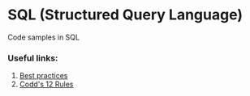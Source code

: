 # SQL (Structured Query Language)
Code samples in SQL

### Useful links:
1. [Best practices](https://www.sqlstyle.guide/)
2. [Codd's 12 Rules](https://en.wikipedia.org/wiki/Codd%27s_12_rules)